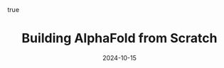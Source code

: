 ---
title: "Building AlphaFold from Scratch"  
date: "2024-10-15"  
summary: ""  
description: ""  
draft: true  
toc: false  
readTime: true  
autonumber: false  
math: true  
tags: []
showTags: false  
hideBackToTop: false
---